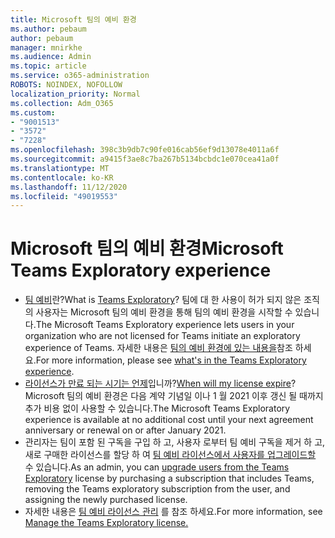 ```yaml
---
title: Microsoft 팀의 예비 환경
ms.author: pebaum
author: pebaum
manager: mnirkhe
ms.audience: Admin
ms.topic: article
ms.service: o365-administration
ROBOTS: NOINDEX, NOFOLLOW
localization_priority: Normal
ms.collection: Adm_O365
ms.custom:
- "9001513"
- "3572"
- "7228"
ms.openlocfilehash: 398c3b9db7c90fe016cab56ef9d13078e4011a6f
ms.sourcegitcommit: a9415f3ae8c7ba267b5134bcbdc1e070cea41a0f
ms.translationtype: MT
ms.contentlocale: ko-KR
ms.lasthandoff: 11/12/2020
ms.locfileid: "49019553"
---
```

# <a name="microsoft-teams-exploratory-experience"></a><span data-ttu-id="a61c7-102">Microsoft 팀의 예비 환경</span><span class="sxs-lookup"><span data-stu-id="a61c7-102">Microsoft Teams Exploratory experience</span></span>

- <span data-ttu-id="a61c7-103">[팀 예비](https://docs.microsoft.com/microsoftteams/teams-exploratory)란?</span><span class="sxs-lookup"><span data-stu-id="a61c7-103">What is [Teams Exploratory](https://docs.microsoft.com/microsoftteams/teams-exploratory)?</span></span> <span data-ttu-id="a61c7-104">팀에 대 한 사용이 허가 되지 않은 조직의 사용자는 Microsoft 팀의 예비 환경을 통해 팀의 예비 환경을 시작할 수 있습니다.</span><span class="sxs-lookup"><span data-stu-id="a61c7-104">The Microsoft Teams Exploratory experience lets users in your organization who are not licensed for Teams initiate an exploratory experience of Teams.</span></span> <span data-ttu-id="a61c7-105">자세한 내용은 [팀의 예비 환경에 있는 내용을](https://docs.microsoft.com/microsoftteams/teams-exploratory#whats-in-the-teams-exploratory-experience)참조 하세요.</span><span class="sxs-lookup"><span data-stu-id="a61c7-105">For more information, please see [what's in the Teams Exploratory experience](https://docs.microsoft.com/microsoftteams/teams-exploratory#whats-in-the-teams-exploratory-experience).</span></span>
- <span data-ttu-id="a61c7-106">[라이선스가 만료 되는 시기는 언제](https://docs.microsoft.com/microsoftteams/teams-exploratory#how-long-does-the-teams-exploratory-experience-last)입니까?</span><span class="sxs-lookup"><span data-stu-id="a61c7-106">[When will my license expire](https://docs.microsoft.com/microsoftteams/teams-exploratory#how-long-does-the-teams-exploratory-experience-last)?</span></span> <span data-ttu-id="a61c7-107">Microsoft 팀의 예비 환경은 다음 계약 기념일 이나 1 월 2021 이후 갱신 될 때까지 추가 비용 없이 사용할 수 있습니다.</span><span class="sxs-lookup"><span data-stu-id="a61c7-107">The Microsoft Teams Exploratory experience is available at no additional cost until your next agreement anniversary or renewal on or after January 2021.</span></span>
- <span data-ttu-id="a61c7-108">관리자는 팀이 포함 된 구독을 구입 하 고, 사용자 로부터 팀 예비 구독을 제거 하 고, 새로 구매한 라이선스를 할당 하 여 [팀 예비 라이선스에서 사용자를 업그레이드할](https://docs.microsoft.com/microsoftteams/teams-exploratory#upgrade-users-from-the-teams-exploratory-license) 수 있습니다.</span><span class="sxs-lookup"><span data-stu-id="a61c7-108">As an admin, you can [upgrade users from the Teams Exploratory](https://docs.microsoft.com/microsoftteams/teams-exploratory#upgrade-users-from-the-teams-exploratory-license) license by purchasing a subscription that includes Teams, removing the Teams exploratory subscription from the user, and assigning the newly purchased license.</span></span>
- <span data-ttu-id="a61c7-109">자세한 내용은 [팀 예비 라이선스 관리](https://docs.microsoft.com/microsoftteams/teams-exploratory) 를 참조 하세요.</span><span class="sxs-lookup"><span data-stu-id="a61c7-109">For more information, see [Manage the Teams Exploratory license.](https://docs.microsoft.com/microsoftteams/teams-exploratory)</span></span>